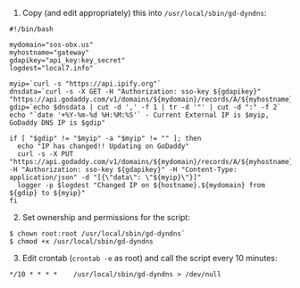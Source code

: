 1. Copy (and edit appropriately) this into `/usr/local/sbin/gd-dyndns`:

```
#!/bin/bash

mydomain="sos-obx.us"
myhostname="gateway"
gdapikey="api_key:key_secret"
logdest="local7.info"

myip=`curl -s "https://api.ipify.org"`
dnsdata=`curl -s -X GET -H "Authorization: sso-key ${gdapikey}" "https://api.godaddy.com/v1/domains/${mydomain}/records/A/${myhostname}"`
gdip=`echo $dnsdata | cut -d ',' -f 1 | tr -d '"' | cut -d ":" -f 2`
echo "`date '+%Y-%m-%d %H:%M:%S'` - Current External IP is $myip, GoDaddy DNS IP is $gdip"

if [ "$gdip" != "$myip" -a "$myip" != "" ]; then
  echo "IP has changed!! Updating on GoDaddy"
  curl -s -X PUT "https://api.godaddy.com/v1/domains/${mydomain}/records/A/${myhostname}" -H "Authorization: sso-key ${gdapikey}" -H "Content-Type: application/json" -d "[{\"data\": \"${myip}\"}]"
  logger -p $logdest "Changed IP on ${hostname}.${mydomain} from ${gdip} to ${myip}"
fi
```
2. Set ownership and permissions for the script: 

```
$ chown root:root /usr/local/sbin/gd-dyndns`
$ chmod +x /usr/local/sbin/gd-dyndns
```

3. Edit crontab (`crontab -e` as root) and call the script every 10 minutes:

```
*/10 * * * *    /usr/local/sbin/gd-dyndns > /dev/null
```
